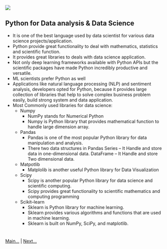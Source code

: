 
![](https://www.python.org/static/img/python-logo.png)

## Python for Data analysis & Data Science

 - It is one of the best language used by data scientist for various data science projects/application.
 - Python provide great functionality to deal with mathematics, statistics and scientific function. 
 - It provides great libraries to deals with data science application.
 - Not only deep learning frameworks available with Python APIs but the scientific packages have made Python incredibly 
   productive and versatile.
 - ML scientists prefer Python as well
 - Applications like natural language processing (NLP) and sentiment analysis, developers opted for Python, because it 
   provides large collection of libraries that help to solve complex business problem easily, build strong system and 
   data application.
 - Most Commonly used libraries for data science:
    - Numpy
        - NumPy stands for Numerical Python
        - Numpy is Python library that provides mathematical function to handle large dimension array.
    - Pandas
        - Pandas is one of the most popular Python library for data manipulation and analysis.
        - There two data structures in Pandas
            Series – It Handle and store data in one-dimensional data.
            DataFrame – It Handle and store Two dimensional data. 
    - Matpotlib
        - Matplolib is another useful Python library for Data Visualization        
    - Scipy
        - Scipy is another popular Python library for data science and scientific computing. 
        - Scipy provides great functionality to scientific mathematics and computing programming
    - Scikit–learn
        - Sklearn is Python library for machine learning. 
        - Sklearn provides various algorithms and functions that are used in machine learning. 
        - Sklearn is built on NumPy, SciPy, and matplotlib.   
 
#
[Main...](https://github.com/ptoraskar/Python-Learning/blob/master/README.md) | [Next...](/Module-4/1_python_for_da_ds.md)